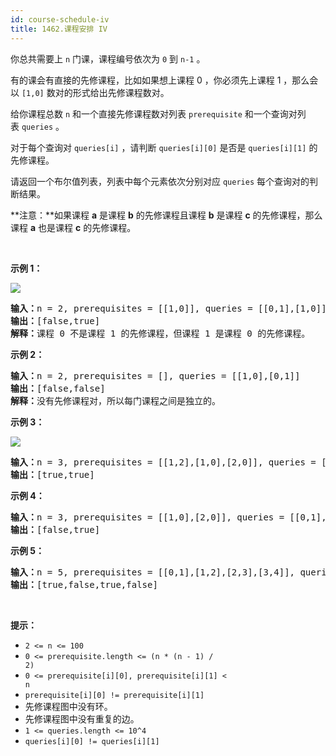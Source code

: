 ```yaml
---
id: course-schedule-iv
title: 1462.课程安排 IV
---
```

你总共需要上 <code>n</code> 门课，课程编号依次为 <code>0</code> 到 <code>n-1</code> 。

有的课会有直接的先修课程，比如如果想上课程 0 ，你必须先上课程 1 ，那么会以 <code>[1,0]</code> 数对的形式给出先修课程数对。

给你课程总数 <code>n</code> 和一个直接先修课程数对列表 <code>prerequisite</code> 和一个查询对列表 <code>queries</code> 。

对于每个查询对 <code>queries[i]</code> ，请判断 <code>queries[i][0]</code> 是否是 <code>queries[i][1]</code> 的先修课程。

请返回一个布尔值列表，列表中每个元素依次分别对应 <code>queries</code> 每个查询对的判断结果。

**注意：**如果课程 **a** 是课程 **b** 的先修课程且课程 **b** 是课程 **c** 的先修课程，那么课程 **a** 也是课程 **c** 的先修课程。

 

**示例 1：**

![](https://assets.leetcode-cn.com/aliyun-lc-upload/uploads/2020/05/30/graph.png)


<pre><strong>输入：</strong>n = 2, prerequisites = [[1,0]], queries = [[0,1],[1,0]]<br/><strong>输出：</strong>[false,true]<br/><strong>解释：</strong>课程 0 不是课程 1 的先修课程，但课程 1 是课程 0 的先修课程。<br/></pre>

**示例 2：**


<pre><strong>输入：</strong>n = 2, prerequisites = [], queries = [[1,0],[0,1]]<br/><strong>输出：</strong>[false,false]<br/><strong>解释：</strong>没有先修课程对，所以每门课程之间是独立的。<br/></pre>

**示例 3：**

![](https://assets.leetcode-cn.com/aliyun-lc-upload/uploads/2020/05/30/graph-1.png)


<pre><strong>输入：</strong>n = 3, prerequisites = [[1,2],[1,0],[2,0]], queries = [[1,0],[1,2]]<br/><strong>输出：</strong>[true,true]<br/></pre>

**示例 4：**


<pre><strong>输入：</strong>n = 3, prerequisites = [[1,0],[2,0]], queries = [[0,1],[2,0]]<br/><strong>输出：</strong>[false,true]<br/></pre>

**示例 5：**


<pre><strong>输入：</strong>n = 5, prerequisites = [[0,1],[1,2],[2,3],[3,4]], queries = [[0,4],[4,0],[1,3],[3,0]]<br/><strong>输出：</strong>[true,false,true,false]<br/></pre>

 

**提示：**


- <code>2 &lt;= n &lt;= 100</code>
- <code>0 &lt;= prerequisite.length &lt;= (n * (n - 1) / 2)</code>
- <code>0 &lt;= prerequisite[i][0], prerequisite[i][1] &lt; n</code>
- <code>prerequisite[i][0] != prerequisite[i][1]</code>
- 先修课程图中没有环。
- 先修课程图中没有重复的边。
- <code>1 &lt;= queries.length &lt;= 10^4</code>
- <code>queries[i][0] != queries[i][1]</code>
